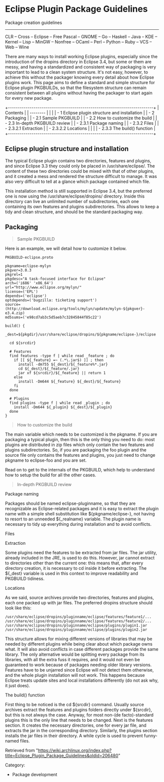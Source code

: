 Eclipse Plugin Package Guidelines
=================================

Package creation guidelines

* * * * *

CLR – Cross – Eclipse – Free Pascal – GNOME – Go – Haskell – Java – KDE
– Kernel – Lisp – MinGW – Nonfree – OCaml – Perl – Python – Ruby – VCS –
Web – Wine

There are many ways to install working Eclipse plugins, especially since
the introduction of the dropins directory in Eclipse 3.4, but some or
them are messy, and having a standardized and consistent way of
packaging is very important to lead to a clean system structure. It's
not easy, however, to achieve this without the packager knowing every
detail about how Eclipse plugins work. This page aims to define a
standard and simple structure for Eclipse plugin PKGBUILDs, so that the
filesystem structure can remain consistent between all plugins without
having the packager to start again for every new package.

+--------------------------------------------------------------------------+
| Contents                                                                 |
| --------                                                                 |
|                                                                          |
| -   1 Eclipse plugin structure and installation                          |
| -   2 Packaging                                                          |
|     -   2.1 Sample PKGBUILD                                              |
|     -   2.2 How to customize the build                                   |
|     -   2.3 In-depth PKGBUILD review                                     |
|         -   2.3.1 Package naming                                         |
|         -   2.3.2 Files                                                  |
|             -   2.3.2.1 Extraction                                       |
|             -   2.3.2.2 Locations                                        |
|                                                                          |
|         -   2.3.3 The build() function                                   |
+--------------------------------------------------------------------------+

Eclipse plugin structure and installation
-----------------------------------------

The typical Eclipse plugin contains two directories, features and
plugins, and since Eclipse 3.3 they could only be placed in
/usr/share/eclipse/. The content of these two directories could be mixed
with that of other plugins, and it created a mess and rendered the
structure difficult to manage. It was also very difficult to tell at a
glance which package contained which file.

This installation method is still supported in Eclipse 3.4, but the
preferred one is now using the /usr/share/eclipse/dropins/ directory.
Inside this directory can live an unlimited number of subdirectories,
each one containing its own features and plugins subdirectories. This
allows to keep a tidy and clean structure, and should be the standard
packaging way.

Packaging
---------

> Sample PKGBUILD

Here is an example, we will detail how to customize it below.

    PKGBUILD-eclipse.proto

    pkgname=eclipse-mylyn
    pkgver=3.0.3
    pkgrel=1
    pkgdesc="A task-focused interface for Eclipse"
    arch=('i686' 'x86_64')
    url="http://www.eclipse.org/mylyn/"
    license=('EPL')
    depends=('eclipse')
    optdepends=('bugzilla: ticketing support')
    source=(http://download.eclipse.org/tools/mylyn/update/mylyn-${pkgver}-e3.4.zip)
    md5sums=('e98cd7ab3c5d5aeb7c32845844f85c22')

    build() {
      _dest=${pkgdir}/usr/share/eclipse/dropins/${pkgname/eclipse-}/eclipse

      cd ${srcdir}

      # Features
      find features -type f | while read _feature ; do
        if [[ ${_feature} =~ (.*\.jar$) ]] ; then
          install -dm755 ${_dest}/${_feature%*.jar}
          cd ${_dest}/${_feature/.jar}
          jar xf ${srcdir}/${_feature} || return 1
        else
          install -Dm644 ${_feature} ${_dest}/${_feature}
        fi
      done

      # Plugins
      find plugins -type f | while read _plugin ; do
        install -Dm644 ${_plugin} ${_dest}/${_plugin}
      done
    }

> How to customize the build

The main variable which needs to be customized is the pkgname. If you
are packaging a typical plugin, then this is the only thing you need to
do: most plugins are distributed in zip files which only contain the two
features and plugins subdirectories. So, if you are packaging the foo
plugin and the source file only contains the features and plugins, you
just need to change pkgname to eclipse-foo and you are set.

Read on to get to the internals of the PKGBUILD, which help to
understand how to setup the build for all the other cases.

> In-depth PKGBUILD review

Package naming

Packages should be named eclipse-pluginname, so that they are
recognizable as Eclipse-related packages and it is easy to extract the
plugin name with a simple shell substitution like ${pkgname/eclipse-},
not having to resort to an unneeded ${_realname} variable. The plugin
name is necessary to tidy up everything during installation and to avoid
conflicts.

Files

Extraction

Some plugins need the features to be extracted from jar files. The jar
utility, already included in the JRE, is used to do this. However, jar
cannot extract to directories other than the current one: this means
that, after every directory creation, it is necessary to cd inside it
before extracting. The ${_dest} variable is used in this context to
improve readability and PKGBUILD tidiness.

Locations

As we said, source archives provide two directories, features and
plugins, each one packed up with jar files. The preferred dropins
structure should look like this:

    /usr/share/eclipse/dropins/pluginname/eclipse/features/feature1/...
    /usr/share/eclipse/dropins/pluginname/eclipse/features/feature2/...
    /usr/share/eclipse/dropins/pluginname/eclipse/plugins/plugin1.jar
    /usr/share/eclipse/dropins/pluginname/eclipse/plugins/plugin2.jar

This structure allows for mixing different versions of libraries that
may be needed by different plugins while being clear about which package
owns what. It will also avoid conflicts in case different packages
provide the same library. The only alternative would be splitting every
package from its libraries, with all the extra fuss it requires, and it
would not even be guaranteed to work because of packages needing older
library versions. Features have to be unjarred since Eclipse will not
detect them otherwise, and the whole plugin installation will not work.
This happens because Eclipse treats update sites and local installations
differently (do not ask why, it just does).

The build() function

First thing to be noticed is the cd ${srcdir} command. Usually source
archives extract the features and plugins folders directly under
${srcdir}, but this is not always the case. Anyway, for most non-(de
facto)-standard plugins this is the only line that needs to be changed.
Next is the features section. It creates the necessary directories, one
for every jar file, and extracts the jar in the corresponding directory.
Similarly, the plugins section installs the jar files in their
directory. A while cycle is used to prevent funny-named files.

Retrieved from
"https://wiki.archlinux.org/index.php?title=Eclipse_Plugin_Package_Guidelines&oldid=206480"

Category:

-   Package development
